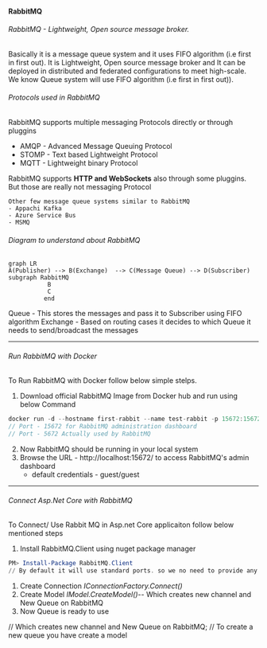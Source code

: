 #### RabbitMQ
###### RabbitMQ - Lightweight, Open source message broker.
>

Basically it is a message queue system and it uses FIFO algorithm (i.e first in first out).
It is Lightweight, Open source message broker and It can be deployed in distributed and federated configurations to meet high-scale.
We know Queue system will use FIFO algorithm (i.e first in first out)).

###### Protocols used in RabbitMQ
RabbitMQ supports multiple messaging Protocols directly or through pluggins
* AMQP - Advanced Message Queuing Protocol
* STOMP - Text based Lightweight Protocol
* MQTT - Lightweight binary Protocol

RabbitMQ supports **HTTP and WebSockets** also through some pluggins. But those are really not messaging Protocol

```
Other few message queue systems similar to RabbitMQ
- Appachi Kafka
- Azure Service Bus
- MSMQ
```

###### Diagram to understand about RabbitMQ
```mermaid
graph LR
A(Publisher) --> B(Exchange)  --> C(Message Queue) --> D(Subscriber)
subgraph RabbitMQ
           B
           C
          end
```
Queue    -  This stores the messages and pass it to Subscriber using FIFO algorithm
Exchange -  Based on routing cases it decides to which Queue it needs to send/broadcast the messages

---


###### Run RabbitMQ with Docker
To Run RabbitMQ with Docker follow below simple stelps.
1. Download official RabbitMQ Image from Docker hub and run using below Command
```csharp
docker run -d --hostname first-rabbit --name test-rabbit -p 15672:15672 -p 5672:5672 rabbitmq:3-management
// Port - 15672 for RabbitMQ administration dashboard
// Port - 5672 Actually used by RabbitMQ
```
2. Now RabbitMQ should be running in your local system
3. Browse the URL - http://localhost:15672/ to access RabbitMQ's admin dashboard
   - default credentials - guest/guest

---
###### Connect Asp.Net Core with RabbitMQ
To Connect/ Use Rabbit MQ in Asp.net Core applicaiton follow below mentioned steps
1. Install RabbitMQ.Client using nuget package manager
```powershell
PM> Install-Package RabbitMQ.Client
// By default it will use standard ports. so we no need to provide any connection details
```

1. Create Connection *IConnectionFactory.Connect()*
2. Create Model *IModel.CreateModel()*-- Which creates new channel and New Queue on RabbitMQ
3. Now Queue is ready to use


// Which creates new channel and New Queue on RabbitMQ;
// To create a new queue you have create a model

[//]: # (Tags: Connect Asp.net core with RabbitMQ, What is RabbitMQ, Run RabbitMQ with docker)
[//]: # (Type: RabbitMQ - Asp.net)
[//]: # (Rating: 2)
[//]: # (Languages:powershell)
[//]: # (ReadyState:Publish)
